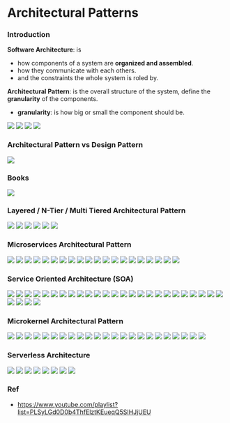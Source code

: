 # Architectural Patterns

### Introduction

**Software Architecture**: is
  * how components of a system are **organized and assembled**.
  * how they communicate with each others.
  * and the constraints the whole system is roled by.

**Architectural Pattern**: is the overall structure of the system, define the **granularity** of the components.
  * **granularity**: is how big or small the component should be.

![](https://github.com/shamy1st/architectural-patterns/blob/main/images/software-process)
![](https://github.com/shamy1st/architectural-patterns/blob/main/images/architecture-vs-development.png)
![](https://github.com/shamy1st/architectural-patterns/blob/main/images/software-architecture)
![](https://github.com/shamy1st/architectural-patterns/blob/main/images/architecture-types)

### Architectural Pattern vs Design Pattern

![](https://github.com/shamy1st/architectural-patterns/blob/main/images/architectural-vs-design-patterns.png)

### Books

![](https://github.com/shamy1st/architectural-patterns/blob/main/images/software-architecture-books.png)

### Layered / N-Tier / Multi Tiered Architectural Pattern

![](https://github.com/shamy1st/architectural-patterns/blob/main/images/layered.png)
![](https://github.com/shamy1st/architectural-patterns/blob/main/images/layered-layer.png)
![](https://github.com/shamy1st/architectural-patterns/blob/main/images/layered-less-popular-1)
![](https://github.com/shamy1st/architectural-patterns/blob/main/images/layered-less-popular-2.png)
![](https://github.com/shamy1st/architectural-patterns/blob/main/images/layered-plan)
![](https://github.com/shamy1st/architectural-patterns/blob/main/images/layered-pros-cons.png)

### Microservices Architectural Pattern

![](https://github.com/shamy1st/architectural-patterns/blob/main/images/microservices.png)
![](https://github.com/shamy1st/architectural-patterns/blob/main/images/microservices-service-1.png)
![](https://github.com/shamy1st/architectural-patterns/blob/main/images/microservices-service-2)
![](https://github.com/shamy1st/architectural-patterns/blob/main/images/microservices-service-3)
![](https://github.com/shamy1st/architectural-patterns/blob/main/images/microservices-topologies.png)
![](https://github.com/shamy1st/architectural-patterns/blob/main/images/microservices-rest-api.png)
![](https://github.com/shamy1st/architectural-patterns/blob/main/images/microservices-rest-application.png)
![](https://github.com/shamy1st/architectural-patterns/blob/main/images/microservices-centralized-messaging.png)
![](https://github.com/shamy1st/architectural-patterns/blob/main/images/microservices-pros.png)
![](https://github.com/shamy1st/architectural-patterns/blob/main/images/microservices-cons.png)
![](https://github.com/shamy1st/architectural-patterns/blob/main/images/microservices-plan)
![](https://github.com/shamy1st/architectural-patterns/blob/main/images/microservices-problem-1)
![](https://github.com/shamy1st/architectural-patterns/blob/main/images/microservices-problem-2)
![](https://github.com/shamy1st/architectural-patterns/blob/main/images/microservices-problem-3)
![](https://github.com/shamy1st/architectural-patterns/blob/main/images/microservices-problem-4)
![](https://github.com/shamy1st/architectural-patterns/blob/main/images/microservices-problem-5)
![](https://github.com/shamy1st/architectural-patterns/blob/main/images/microservices-books-1.png)
![](https://github.com/shamy1st/architectural-patterns/blob/main/images/microservices-books-2.png)
![](https://github.com/shamy1st/architectural-patterns/blob/main/images/microservices-books-3.png)
![](https://github.com/shamy1st/architectural-patterns/blob/main/images/microservices-resources.png)

### Service Oriented Architecture (SOA)

![](https://github.com/shamy1st/architectural-patterns/blob/main/images/soa.png)
![](https://github.com/shamy1st/architectural-patterns/blob/main/images/soa-def-1)
![](https://github.com/shamy1st/architectural-patterns/blob/main/images/soa-def-2)
![](https://github.com/shamy1st/architectural-patterns/blob/main/images/soa-def-3.png)
![](https://github.com/shamy1st/architectural-patterns/blob/main/images/soa-components.png)
![](https://github.com/shamy1st/architectural-patterns/blob/main/images/soa-components-service-1.png)
![](https://github.com/shamy1st/architectural-patterns/blob/main/images/soa-components-service-2.png)
![](https://github.com/shamy1st/architectural-patterns/blob/main/images/soa-components-service-3.png)
![](https://github.com/shamy1st/architectural-patterns/blob/main/images/soa-components-service-4.png)
![](https://github.com/shamy1st/architectural-patterns/blob/main/images/soa-components-esb-1.png)
![](https://github.com/shamy1st/architectural-patterns/blob/main/images/soa-components-esb-2.png)
![](https://github.com/shamy1st/architectural-patterns/blob/main/images/soa-components-sdr.png)
![](https://github.com/shamy1st/architectural-patterns/blob/main/images/soa-components-consumer.png)
![](https://github.com/shamy1st/architectural-patterns/blob/main/images/soa-components-api-gateway.png)
![](https://github.com/shamy1st/architectural-patterns/blob/main/images/soa-principles.png)
![](https://github.com/shamy1st/architectural-patterns/blob/main/images/soa-implementations.png)
![](https://github.com/shamy1st/architectural-patterns/blob/main/images/soa-implementations-enterprise-service-bus.png)
![](https://github.com/shamy1st/architectural-patterns/blob/main/images/soa-implementations-business-process-management.png)
![](https://github.com/shamy1st/architectural-patterns/blob/main/images/soa-implementations-service-oriented-integration.png)
![](https://github.com/shamy1st/architectural-patterns/blob/main/images/soa-design-patterns.png)
![](https://github.com/shamy1st/architectural-patterns/blob/main/images/soa-pros.png)
![](https://github.com/shamy1st/architectural-patterns/blob/main/images/soa-cons.png)
![](https://github.com/shamy1st/architectural-patterns/blob/main/images/soa-and-cloud-1)
![](https://github.com/shamy1st/architectural-patterns/blob/main/images/soa-and-cloud-2)
![](https://github.com/shamy1st/architectural-patterns/blob/main/images/soa-considerations)
![](https://github.com/shamy1st/architectural-patterns/blob/main/images/soa-problems)
![](https://github.com/shamy1st/architectural-patterns/blob/main/images/soa-books-1.png)
![](https://github.com/shamy1st/architectural-patterns/blob/main/images/soa-books-2.png)
![](https://github.com/shamy1st/architectural-patterns/blob/main/images/soa-books-3.png)

### Microkernel Architectural Pattern

![](https://github.com/shamy1st/architectural-patterns/blob/main/images/microkernel.png)
![](https://github.com/shamy1st/architectural-patterns/blob/main/images/microkernel-def-1.png)
![](https://github.com/shamy1st/architectural-patterns/blob/main/images/microkernel-def-2.png)
![](https://github.com/shamy1st/architectural-patterns/blob/main/images/microkernel-def-3.png)
![](https://github.com/shamy1st/architectural-patterns/blob/main/images/microkernel-why.png)
![](https://github.com/shamy1st/architectural-patterns/blob/main/images/microkernel-components.png)
![](https://github.com/shamy1st/architectural-patterns/blob/main/images/microkernel-components-core.png)
![](https://github.com/shamy1st/architectural-patterns/blob/main/images/microkernel-components-internal-servers.png)
![](https://github.com/shamy1st/architectural-patterns/blob/main/images/microkernel-components-external-servers.png)
![](https://github.com/shamy1st/architectural-patterns/blob/main/images/microkernel-components-client.png)
![](https://github.com/shamy1st/architectural-patterns/blob/main/images/microkernel-in-action.png)
![](https://github.com/shamy1st/architectural-patterns/blob/main/images/microkernel-examples-1.png)
![](https://github.com/shamy1st/architectural-patterns/blob/main/images/microkernel-examples-2.png)
![](https://github.com/shamy1st/architectural-patterns/blob/main/images/microkernel-examples-3.png)
![](https://github.com/shamy1st/architectural-patterns/blob/main/images/microkernel-examples-4.png)
![](https://github.com/shamy1st/architectural-patterns/blob/main/images/microkernel-examples-5.png)
![](https://github.com/shamy1st/architectural-patterns/blob/main/images/microkernel-pros.png)
![](https://github.com/shamy1st/architectural-patterns/blob/main/images/microkernel-cons.png)
![](https://github.com/shamy1st/architectural-patterns/blob/main/images/microkernel-considerations-1.png)
![](https://github.com/shamy1st/architectural-patterns/blob/main/images/microkernel-considerations-2.png)
![](https://github.com/shamy1st/architectural-patterns/blob/main/images/microkernel-considerations-3.png)
![](https://github.com/shamy1st/architectural-patterns/blob/main/images/microkernel-considerations-4.png)
![](https://github.com/shamy1st/architectural-patterns/blob/main/images/microkernel-book.png)

### Serverless Architecture

![](https://github.com/shamy1st/architectural-patterns/blob/main/images/serverless-def-1.png)
![](https://github.com/shamy1st/architectural-patterns/blob/main/images/serverless-def-2.png)
![](https://github.com/shamy1st/architectural-patterns/blob/main/images/serverless-def-3.png)
![](https://github.com/shamy1st/architectural-patterns/blob/main/images/serverless-considerations.png)
![](https://github.com/shamy1st/architectural-patterns/blob/main/images/serverless-in-action.png)
![](https://github.com/shamy1st/architectural-patterns/blob/main/images/serverless-pros-cons.png)
![](https://github.com/shamy1st/architectural-patterns/blob/main/images/serverless-examples.png)
![](https://github.com/shamy1st/architectural-patterns/blob/main/images/serverless-benefits.png)

### Ref
* https://www.youtube.com/playlist?list=PLSyLGd0D0b4ThfElztKEueqQ5SIHJjUEU
